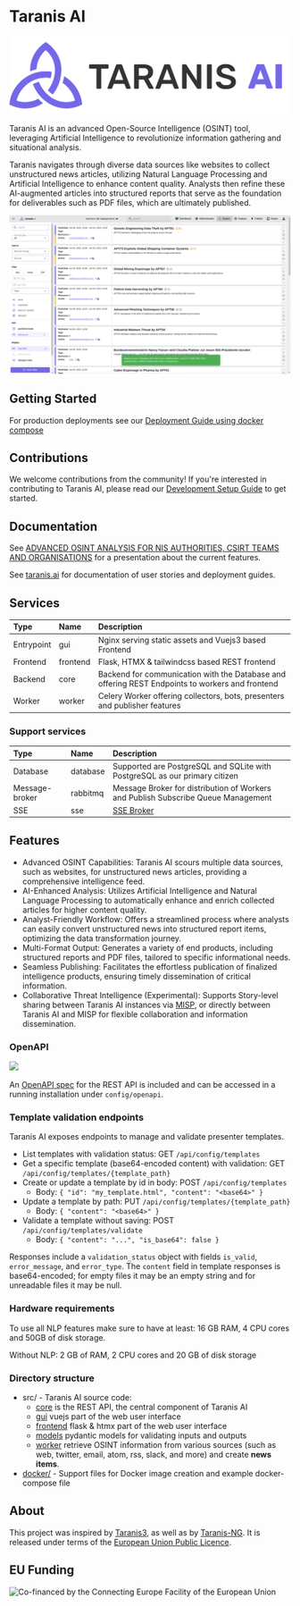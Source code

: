 # Taranis AI

![Logo](./resources/images/logo.svg)

Taranis AI is an advanced Open-Source Intelligence (OSINT) tool, leveraging Artificial Intelligence to revolutionize information gathering and situational analysis.

Taranis navigates through diverse data sources like websites to collect unstructured news articles, utilizing Natural Language Processing and Artificial Intelligence to enhance content quality.
Analysts then refine these AI-augmented articles into structured reports that serve as the foundation for deliverables such as PDF files, which are ultimately published.

![Screenshot](./resources/images/screenshot.png)

## Getting Started

For production deployments see our [Deployment Guide using docker compose](https://taranis.ai/docs/getting-started/deployment/)

## Contributions

We welcome contributions from the community! If you're interested in contributing to Taranis AI, please read our [Development Setup Guide](./dev/README.md) to get started.

## Documentation

See [ADVANCED OSINT ANALYSIS FOR NIS AUTHORITIES, CSIRT TEAMS AND ORGANISATIONS](./doc/2023_IKTSichKonf_AWAKE_v3.pdf) for a presentation about the current features.

See [taranis.ai](https://taranis.ai/docs/) for documentation of user stories and deployment guides.

## Services

| Type       | Name      | Description                           |
| :--------- | :-------- | :------------------------------------ |
| Entrypoint | gui       | Nginx serving static assets and Vuejs3 based Frontend |
| Frontend   | frontend  | Flask, HTMX & tailwindcss based REST frontend |
| Backend    | core      | Backend for communication with the Database and offering REST Endpoints to workers and frontend |
| Worker     | worker    | Celery Worker offering collectors, bots, presenters and publisher features |

### Support services

| Type            | Name                 | Description                           |
| :-------------- | :------------------- | :------------------------------------ |
| Database        | database             | Supported are PostgreSQL and SQLite with PostgreSQL as our primary citizen |
| Message-broker  | rabbitmq             | Message Broker for distribution of Workers and Publish Subscribe Queue Management |
| SSE             | sse                  | [SSE Broker](https://github.com/taranis-ai/sse-broker) |

## Features

* Advanced OSINT Capabilities: Taranis AI scours multiple data sources, such as websites, for unstructured news articles, providing a comprehensive intelligence feed.
* AI-Enhanced Analysis: Utilizes Artificial Intelligence and Natural Language Processing to automatically enhance and enrich collected articles for higher content quality.
* Analyst-Friendly Workflow: Offers a streamlined process where analysts can easily convert unstructured news into structured report items, optimizing the data transformation journey.
* Multi-Format Output: Generates a variety of end products, including structured reports and PDF files, tailored to specific informational needs.
* Seamless Publishing: Facilitates the effortless publication of finalized intelligence products, ensuring timely dissemination of critical information.
* Collaborative Threat Intelligence (Experimental): Supports Story-level sharing between Taranis AI instances via [MISP](https://www.misp-project.org/), or directly between Taranis AI and MISP for flexible collaboration and information dissemination.

### OpenAPI

<img src="https://validator.swagger.io/validator?url=https://raw.githubusercontent.com/taranis-ai/taranis-ai/master/src/core/core/static/openapi3_1.yaml">

An [OpenAPI spec](./src/core/core/static/openapi3_1.yaml) for the REST API is included and can be accessed in a running installation under `config/openapi`.

### Template validation endpoints

Taranis AI exposes endpoints to manage and validate presenter templates.

- List templates with validation status: GET `/api/config/templates`
- Get a specific template (base64-encoded content) with validation: GET `/api/config/templates/{template_path}`
- Create or update a template by id in body: POST `/api/config/templates`
  - Body: `{ "id": "my_template.html", "content": "<base64>" }`
- Update a template by path: PUT `/api/config/templates/{template_path}`
  - Body: `{ "content": "<base64>" }`
- Validate a template without saving: POST `/api/config/templates/validate`
  - Body: `{ "content": "...", "is_base64": false }`

Responses include a `validation_status` object with fields `is_valid`, `error_message`, and `error_type`.
The `content` field in template responses is base64-encoded; for empty files it may be an empty string and for unreadable files it may be null.

### Hardware requirements

To use all NLP features make sure to have at least: 16 GB RAM, 4 CPU cores and 50GB of disk storage.

Without NLP: 2 GB of RAM, 2 CPU cores and 20 GB of disk storage

### Directory structure

* src/ - Taranis AI source code:
  * [core](src/core/) is the REST API, the central component of Taranis AI
  * [gui](src/gui/) vuejs part of the web user interface
  * [frontend](src/frontend/) flask & htmx part of the web user interface
  * [models](src/models/) pydantic models for validating inputs and outputs
  * [worker](src/worker/) retrieve OSINT information from various sources (such as web, twitter, email, atom, rss, slack, and more) and create **news items**.
* [docker/](docker/) - Support files for Docker image creation and example docker-compose file

## About

This project was inspired by [Taranis3](https://github.com/NCSC-NL/taranis3), as well as by [Taranis-NG](https://github.com/SK-CERT/Taranis-NG/).
It is released under terms of the [European Union Public Licence](https://eupl.eu/1.2/en/).

## EU Funding

![Co-financed by the Connecting Europe Facility of the European Union](https://ec.europa.eu/inea/sites/default/files/ceflogos/en_horizontal_cef_logo_2.png)
